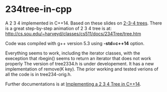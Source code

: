 234tree-in-cpp
=============

A 2 3 4 implemented in C++14. Based on these slides on [2-3-4 trees](http://www.unf.edu/~broggio/cop3540/Chapter%2010%20-%202-3-4%20Trees%20-%20Part%201.ppt).
There is a great step-by-step animation of 2 3 4 tree is at: http://cs.sou.edu/~harveyd/classes/cs511/docs/234Tree/tree.htm 

Code was compiled with  g++ version 5.3 using **-std=c++14** option. 

Everything seems to work, including the iterator classes, with the exeception that rbegin() seems to return an iterator that does not work properly
The version of tree2334.h is under developement. It has a new implementation of remove(K key). The prior working and tested verions of all the code is in tree234-orig.h.

Further documentations is at [Implementing a 2 3 4 Tree in C++14](http://cplusplus.kurttest.com/notes/tree234.html).
